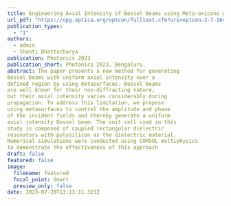 ```yaml
---
title: Engineering Axial Intensity of Bessel Beams using Meta-axicons with Amplitude and Phase Control
url_pdf: "https://opg.optica.org/optcon/fulltext.cfm?uri=optcon-2-7-1649&id=532407"
publication_types:
  - "1"
authors:
  - admin
  - Shanti Bhattacharya
publication: Photonics 2023 
publication_short: Photonics 2023, Bengaluru.
abstract: The paper presents a new method for generating 
Bessel beams with uniform axial intensity over a 
defined region by using metasurfaces. Bessel beams
are well known for their non-diffracting nature,
but their axial intensity varies considerably during
propagation. To address this limitation, we propose
using metasurfaces to control the amplitude and phase 
of the incident fields and thereby generate a uniform
axial intensity Bessel beam. The unit cell used in this 
study is composed of coupled rectangular dielectric 
resonators with polysilicon as the dielectric material. 
Numerical simulations were conducted using COMSOL multiphysics
to demonstrate the effectiveness of this approach
draft: false
featured: false
image:
  filename: featured
  focal_point: Smart
  preview_only: false
date: 2023-07-20T13:13:11.323Z
---
```


